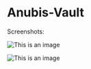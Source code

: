 # Anubis-Vault

Screenshots:

![This is an image](https://raw.githubusercontent.com/shadudiix/Anubis-Vault/main/Screenshot/1.png)

![This is an image](https://raw.githubusercontent.com/shadudiix/Anubis-Vault/main/Screenshot/2.png)

